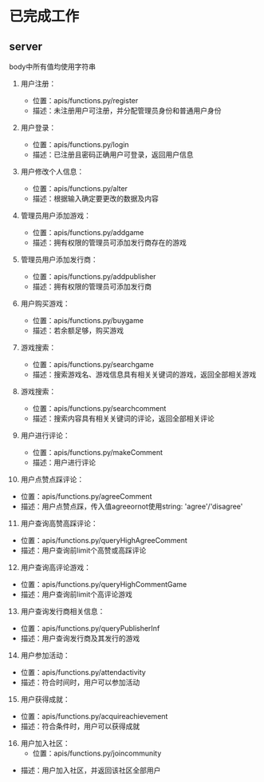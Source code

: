 # 已完成工作
## server
body中所有值均使用字符串

1. 用户注册：
   - 位置：apis/functions.py/register
   - 描述：未注册用户可注册，并分配管理员身份和普通用户身份

2. 用户登录：
   - 位置：apis/functions.py/login
   - 描述：已注册且密码正确用户可登录，返回用户信息

3. 用户修改个人信息：
   - 位置：apis/functions.py/alter
   - 描述：根据输入确定要更改的数据及内容

4. 管理员用户添加游戏：
   - 位置：apis/functions.py/addgame
   - 描述：拥有权限的管理员可添加发行商存在的游戏

5. 管理员用户添加发行商：
   - 位置：apis/functions.py/addpublisher
   - 描述：拥有权限的管理员可添加发行商

6. 用户购买游戏：
   - 位置：apis/functions.py/buygame
   - 描述：若余额足够，购买游戏

7. 游戏搜索：
   - 位置：apis/functions.py/searchgame
   - 描述：搜索游戏名、游戏信息具有相关关键词的游戏，返回全部相关游戏

8. 游戏搜索：
   - 位置：apis/functions.py/searchcomment
   - 描述：搜索内容具有相关关键词的评论，返回全部相关评论

9. 用户进行评论：
   - 位置：apis/functions.py/makeComment
   - 描述：用户进行评论

10. 用户点赞点踩评论：
   - 位置：apis/functions.py/agreeComment
   - 描述：用户点赞点踩，传入值agreeornot使用string: 'agree'/'disagree'

11. 用户查询高赞高踩评论：
   - 位置：apis/functions.py/queryHighAgreeComment
   - 描述：用户查询前limit个高赞或高踩评论

12. 用户查询高评论游戏：
   - 位置：apis/functions.py/queryHighCommentGame
   - 描述：用户查询前limit个高评论游戏

13. 用户查询发行商相关信息：
   - 位置：apis/functions.py/queryPublisherInf
   - 描述：用户查询发行商及其发行的游戏

14. 用户参加活动：
   - 位置：apis/functions.py/attendactivity
   - 描述：符合时间时，用户可以参加活动

15. 用户获得成就：
   - 位置：apis/functions.py/acquireachievement
   - 描述：符合条件时，用户可以获得成就

16. 用户加入社区：
    - 位置：apis/functions.py/joincommunity
   - 描述：用户加入社区，并返回该社区全部用户
